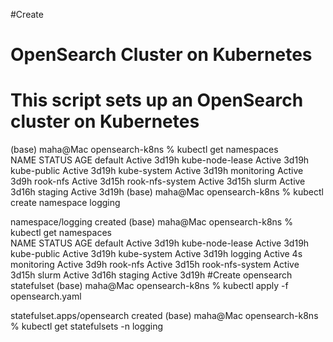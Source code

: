 #Create    
# OpenSearch Cluster on Kubernetes
# This script sets up an OpenSearch cluster on Kubernetes
(base) maha@Mac opensearch-k8ns % kubectl get namespaces          
NAME              STATUS   AGE
default           Active   3d19h
kube-node-lease   Active   3d19h
kube-public       Active   3d19h
kube-system       Active   3d19h
monitoring        Active   3d9h
rook-nfs          Active   3d15h
rook-nfs-system   Active   3d15h
slurm             Active   3d16h
staging           Active   3d19h
(base) maha@Mac opensearch-k8ns % kubectl create namespace logging

namespace/logging created
(base) maha@Mac opensearch-k8ns % kubectl get namespaces          
NAME              STATUS   AGE
default           Active   3d19h
kube-node-lease   Active   3d19h
kube-public       Active   3d19h
kube-system       Active   3d19h
logging           Active   4s
monitoring        Active   3d9h
rook-nfs          Active   3d15h
rook-nfs-system   Active   3d15h
slurm             Active   3d16h
staging           Active   3d19h
#Create opensearch statefulset
(base) maha@Mac opensearch-k8ns % kubectl apply -f opensearch.yaml

statefulset.apps/opensearch created
(base) maha@Mac opensearch-k8ns % kubectl get statefulsets -n logging